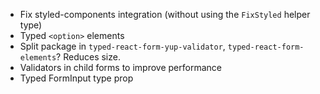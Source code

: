 -   Fix styled-components integration (without using the `FixStyled` helper type)
-   Typed `<option>` elements
-   Split package in `typed-react-form-yup-validator`, `typed-react-form-elements`? Reduces size.
-   Validators in child forms to improve performance
-   Typed FormInput type prop
